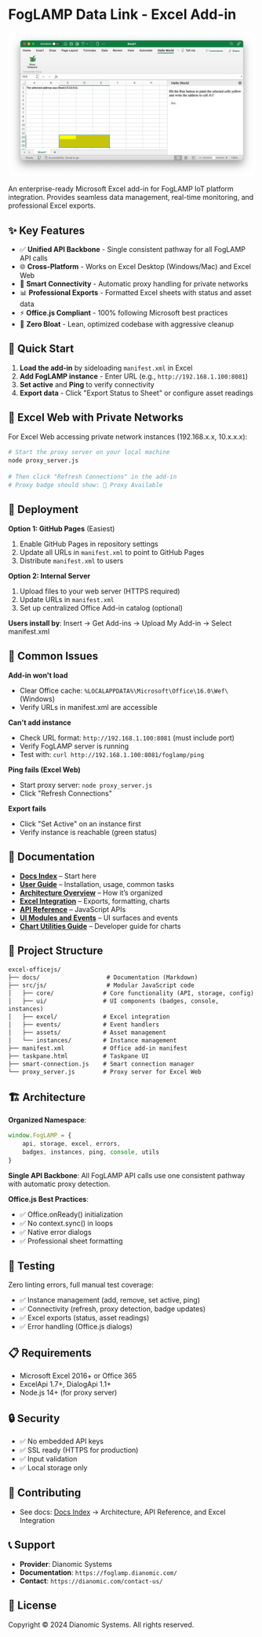 # FogLAMP Data Link - Excel Add-in

![Screenshot](/screenshot.png?raw=true)

An enterprise-ready Microsoft Excel add-in for FogLAMP IoT platform integration. Provides seamless data management, real-time monitoring, and professional Excel exports.

## ✨ **Key Features**

- ✅ **Unified API Backbone** - Single consistent pathway for all FogLAMP API calls
- 🌐 **Cross-Platform** - Works on Excel Desktop (Windows/Mac) and Excel Web
- 🔗 **Smart Connectivity** - Automatic proxy handling for private networks
- 📊 **Professional Exports** - Formatted Excel sheets with status and asset data
- ⚡ **Office.js Compliant** - 100% following Microsoft best practices
- 🎯 **Zero Bloat** - Lean, optimized codebase with aggressive cleanup

## 🚀 **Quick Start**

1. **Load the add-in** by sideloading `manifest.xml` in Excel
2. **Add FogLAMP instance** - Enter URL (e.g., `http://192.168.1.100:8081`)
3. **Set active** and **Ping** to verify connectivity
4. **Export data** - Click "Export Status to Sheet" or configure asset readings

## 🔧 **Excel Web with Private Networks**

For Excel Web accessing private network instances (192.168.x.x, 10.x.x.x):

```bash
# Start the proxy server on your local machine
node proxy_server.js

# Then click "Refresh Connections" in the add-in
# Proxy badge should show: 🔗 Proxy Available
```

## 🚀 **Deployment**

**Option 1: GitHub Pages** (Easiest)
1. Enable GitHub Pages in repository settings
2. Update all URLs in `manifest.xml` to point to GitHub Pages
3. Distribute `manifest.xml` to users

**Option 2: Internal Server**
1. Upload files to your web server (HTTPS required)
2. Update URLs in `manifest.xml`
3. Set up centralized Office Add-in catalog (optional)

**Users install by**: Insert → Get Add-ins → Upload My Add-in → Select manifest.xml

## 🐛 **Common Issues**

**Add-in won't load**
- Clear Office cache: `%LOCALAPPDATA%\Microsoft\Office\16.0\Wef\` (Windows)
- Verify URLs in manifest.xml are accessible

**Can't add instance**
- Check URL format: `http://192.168.1.100:8081` (must include port)
- Verify FogLAMP server is running
- Test with: `curl http://192.168.1.100:8081/foglamp/ping`

**Ping fails (Excel Web)**
- Start proxy server: `node proxy_server.js`
- Click "Refresh Connections"

**Export fails**
- Click "Set Active" on an instance first
- Verify instance is reachable (green status)

## 📖 **Documentation**

- **[Docs Index](docs/README.md)** – Start here
- **[User Guide](docs/USER_GUIDE.md)** – Installation, usage, common tasks
- **[Architecture Overview](docs/ARCHITECTURE.md)** – How it’s organized
- **[Excel Integration](docs/EXCEL_INTEGRATION.md)** – Exports, formatting, charts
- **[API Reference](docs/API_REFERENCE.md)** – JavaScript APIs
- **[UI Modules and Events](docs/UI.md)** – UI surfaces and events
- **[Chart Utilities Guide](docs/CHART_UTILITIES_GUIDE.md)** – Developer guide for charts

## 📁 **Project Structure**

```
excel-officejs/
├── docs/                   # Documentation (Markdown)
├── src/js/                 # Modular JavaScript code
│   ├── core/              # Core functionality (API, storage, config)
│   ├── ui/                # UI components (badges, console, instances)
│   ├── excel/             # Excel integration
│   ├── events/            # Event handlers
│   ├── assets/            # Asset management
│   └── instances/         # Instance management
├── manifest.xml           # Office add-in manifest
├── taskpane.html          # Taskpane UI
├── smart-connection.js    # Smart connection manager
└── proxy_server.js        # Proxy server for Excel Web
```

## 🏗️ **Architecture**

**Organized Namespace**:
```javascript
window.FogLAMP = {
    api, storage, excel, errors,
    badges, instances, ping, console, utils
}
```

**Single API Backbone**:
All FogLAMP API calls use one consistent pathway with automatic proxy detection.

**Office.js Best Practices**:
- ✅ Office.onReady() initialization
- ✅ No context.sync() in loops
- ✅ Native error dialogs
- ✅ Professional sheet formatting

## 🧪 **Testing**

Zero linting errors, full manual test coverage:
- ✅ Instance management (add, remove, set active, ping)
- ✅ Connectivity (refresh, proxy detection, badge updates)
- ✅ Excel exports (status, asset readings)
- ✅ Error handling (Office.js dialogs)

## 📋 **Requirements**

- Microsoft Excel 2016+ or Office 365
- ExcelApi 1.7+, DialogApi 1.1+
- Node.js 14+ (for proxy server)

## 🔒 **Security**

- ✅ No embedded API keys
- ✅ SSL ready (HTTPS for production)
- ✅ Input validation
- ✅ Local storage only

## 🤝 **Contributing**

- See docs: [Docs Index](docs/README.md) → Architecture, API Reference, and Excel Integration

## 📞 **Support**

- **Provider**: Dianomic Systems
- **Documentation**: `https://foglamp.dianomic.com/`
- **Contact**: `https://dianomic.com/contact-us/`

## 📄 **License**

Copyright © 2024 Dianomic Systems. All rights reserved.

